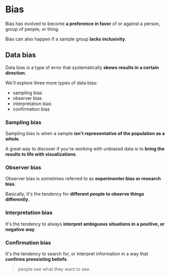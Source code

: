 # Bias

Bias has evolved to become **a preference in favor** of or against a person, group of people, or thing.

Bias can also happen if a sample group **lacks inclusivity**.

## Data bias

Data bias is a type of error that systematically **skews results in a certain direction**.

We'll explore three more types of data bias:

- sampling bias
- observer bias
- interpretation bias
- confirmation bias


### Sampling bias

Sampling bias is when a sample **isn't representative of the population as a whole**.

A great way to discover if you're working with unbiased data is to **bring the results to life with visualizations**.


### Observer bias

Observer bias is sometimes referred to as **experimenter bias or research bias**.

Basically, it's the tendency for **different people to observe things differently**.

### Interpretation bias

It's the tendency to always **interpret ambiguous situations in a positive, or negative way**.

### Confirmation bias

It's the tendency to search for, or interpret information in a way that **confirms preexisting beliefs**.

> people see what they want to see.


